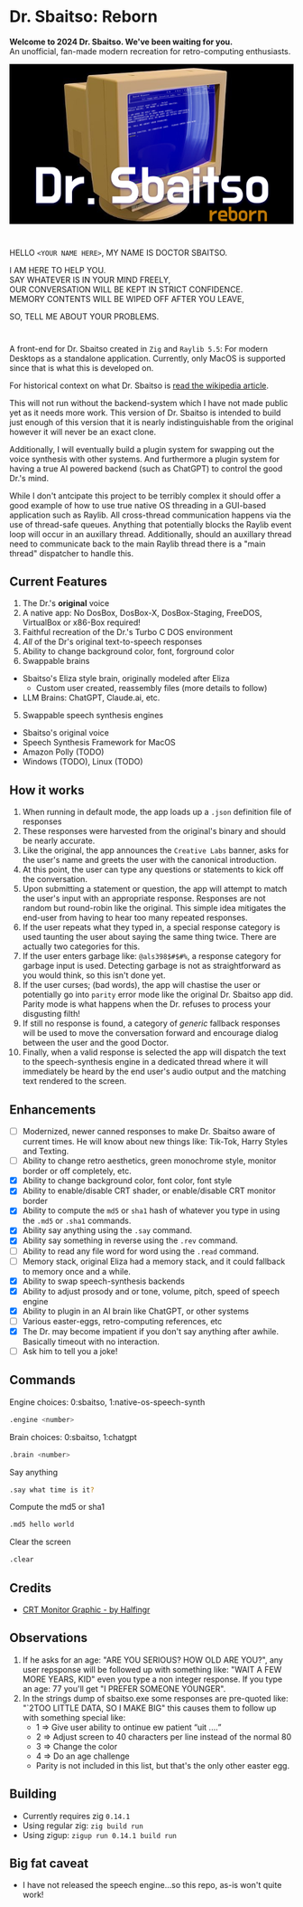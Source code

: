 # Dr. Sbaitso: Reborn
**Welcome to 2024 Dr. Sbaitso. We've been waiting for you.** <br/>
An unofficial, fan-made modern recreation for retro-computing enthusiasts.

<p align="center">
  <img src="DrSbaitsoRebornBanner.png" width="512"/>
</p>

#
HELLO `<YOUR NAME HERE>`, MY NAME IS DOCTOR SBAITSO.

I AM HERE TO HELP YOU.<br/>
SAY WHATEVER IS IN YOUR MIND FREELY,<br/>
OUR CONVERSATION WILL BE KEPT IN STRICT CONFIDENCE.<br/>
MEMORY CONTENTS WILL BE WIPED OFF AFTER YOU LEAVE,<br/>

SO, TELL ME ABOUT YOUR PROBLEMS.

#

A front-end for Dr. Sbaitso created in `Zig` and `Raylib 5.5`: For modern Desktops as a standalone application.
Currently, only MacOS is supported since that is what this is developed on.

For historical context on what Dr. Sbaitso is [read the wikipedia article](https://en.wikipedia.org/wiki/Dr._Sbaitso).

This will not run without the backend-system which I have not made public yet as it needs more work.
This version of Dr. Sbaitso is intended to build just enough of this version that it is nearly
indistinguishable from the original however it will never be an exact clone.

Additionally, I will eventually build a plugin system for swapping out the voice synthesis with other
systems. And furthermore a plugin system for having a true AI powered backend (such as ChatGPT) to control 
the good Dr.'s mind.

While I don't antcipate this project to be terribly complex it should offer a good example of how to use true
native OS threading in a GUI-based application such as Raylib. All cross-thread communication happens via
the use of thread-safe queues. Anything that potentially blocks the Raylib event loop will occur in an auxillary
thread. Additionally, should an auxillary thread need to communicate back to the main Raylib thread there is
a "main thread" dispatcher to handle this.

## Current Features
1. The Dr.'s **original** voice
2. A native app: No DosBox, DosBox-X, DosBox-Staging, FreeDOS, VirtualBox or x86-Box required!
2. Faithful recreation of the Dr.'s Turbo C DOS environment
3. *All* of the Dr's original text-to-speech responses
4. Ability to change background color, font, forground color
5. Swappable brains
  * Sbaitso's Eliza style brain, originally modeled after Eliza
    * Custom user created, reassembly files (more details to follow)
  * LLM Brains: ChatGPT, Claude.ai, etc.
5. Swappable speech synthesis engines
  * Sbaitso's original voice
  * Speech Synthesis Framework for MacOS
  * Amazon Polly (TODO)
  * Windows (TODO), Linux (TODO)

## How it works

1. When running in default mode, the app loads up a `.json` definition file of responses
2. These responses were harvested from the original's binary and should be nearly accurate.
3. Like the original, the app announces the `Creative Labs` banner, asks for the user's name and
   greets the user with the canonical introduction.
4. At this point, the user can type any questions or statements to kick off the conversation.
5. Upon submitting a statement or question, the app will attempt to match the user's input with
   an appropriate response. Responses are not random but round-robin like the original. This simple
   idea mitigates the end-user from having to hear too many repeated responses.
6. If the user repeats what they typed in, a special response category is used taunting the user
   about saying the same thing twice. There are actually two categories for this.
7. If the user enters garbage like: `@als398$#$#%`, a response category for garbage input is used.
   Detecting garbage is not as straightforward as you would think, so this isn't done yet.
8. If the user curses; (bad words), the app will chastise the user or potentially go into `parity`
   error mode like the original Dr. Sbaitso app did. Parity mode is what happens when the Dr. 
   refuses to process your disgusting filth!
9. If still no response is found, a category of *generic* fallback responses will be used to move the
   conversation forward and encourage dialog between the user and the good Doctor.
10. Finally, when a valid response is selected the app will dispatch the text to the speech-synthesis
   engine in a dedicated thread where it will immediately be heard by the end user's audio output and the matching text rendered to the screen.

## Enhancements
- [ ] Modernized, newer canned responses to make Dr. Sbaitso aware of current times.
    He will know about new things like: Tik-Tok, Harry Styles and Texting.
- [ ] Ability to change retro aesthetics, green monochrome style, monitor border or off completely, etc.
- [x] Ability to change background color, font color, font style
- [x] Ability to enable/disable CRT shader, or enable/disable CRT monitor border
- [x] Ability to compute the `md5` or `sha1` hash of whatever you type in using the `.md5` or `.sha1` commands.
- [x] Ability say anything using the `.say` command.
- [x] Ability say something in reverse using the `.rev` command.
- [ ] Ability to read any file word for word using the `.read` command.
- [ ] Memory stack, original Eliza had a memory stack, and it could fallback to memory once and a while.
- [x] Ability to swap speech-synthesis backends
- [x] Ability to adjust prosody and or tone, volume, pitch, speed of speech engine
- [x] Ability to plugin in an AI brain like ChatGPT, or other systems
- [ ] Various easter-eggs, retro-computing references, etc
- [x] The Dr. may become impatient if you don't say anything after awhile. Basically timeout with no interaction.
- [ ] Ask him to tell you a joke!

## Commands
Engine choices: 0:sbaitso, 1:native-os-speech-synth
```sh
.engine <number>
```

Brain choices: 0:sbaitso, 1:chatgpt
```sh
.brain <number>
```

Say anything
```sh
.say what time is it?
```

Compute the md5 or sha1
```sh
.md5 hello world
```

Clear the screen
```sh
.clear
```

## Credits
* [CRT Monitor Graphic - by Halfingr](https://www.deviantart.com/halfingr/art/Vectorized-CRT-Monitor-Stock-PNG-292314284)

## Observations
1. If he asks for an age: "ARE YOU SERIOUS? HOW OLD ARE YOU?", any user repsponse will be followed up with
   something like: "WAIT A FEW MORE YEARS, KID" even you type a non integer response. If you type an age: 77 you'll get 
   "I PREFER SOMEONE YOUNGER".
2. In the strings dump of sbaitso.exe some responses are pre-quoted like: "`2TOO LITTLE DATA, SO I MAKE BIG" this causes
   them to follow up with something special like:
   * 1 => Give user ability to <C>ontinue <N>ew patient <Q>uit ....
   * 2 => Adjust screen to 40 characters per line instead of the normal 80
   * 3 => Change the color
   * 4 => Do an age challenge
   * Parity is not included in this list, but that's the only other easter egg.

## Building
* Currently requires zig `0.14.1`
* Using regular zig: `zig build run`
* Using zigup: `zigup run 0.14.1 build run`

## Big fat caveat
* I have not released the speech engine...so this repo, as-is won't quite work!